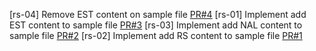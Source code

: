 [rs-04] Remove EST content on sample file [PR#4](https://github.com/rs-quynd1/gitflow_homework_rebase/pull/4)
[rs-01] Implement add EST content to sample file [PR#3](https://github.com/rs-quynd1/gitflow_homework_rebase/pull/3)
[rs-03] Implement add NAL content to sample file [PR#2](https://github.com/rs-quynd1/gitflow_homework_rebase/pull/2)
[rs-02] Implement add RS content to sample file [PR#1](https://github.com/rs-quynd1/gitflow_homework_rebase/pull/1)
